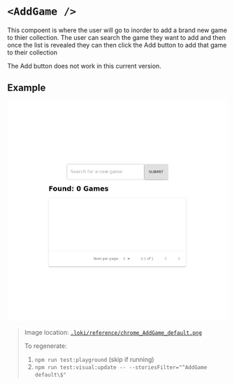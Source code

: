 # `<AddGame />`

This compoent is where the user will go to inorder to add a brand new game to thier collection.
The user can search the game they want to add and then once the list is revealed they can then click the Add button to add that game to their collection

The Add button does not work in this current version.

## Example

![AddGame](../../../.loki/reference/chrome_AddGame_default.png)

> Image location: [`.loki/reference/chrome_AddGame_default.png`](../../../.loki/reference/chrome_AddGame_default.png)
>
> To regenerate:
>
> 1. `npm run test:playground` (skip if running)
> 1. `npm run test:visual:update -- --storiesFilter="^AddGame default\$"`

